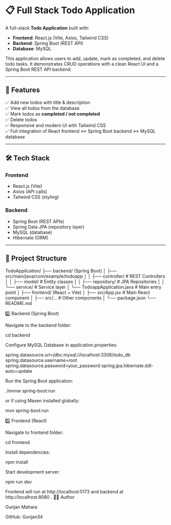 # 📋 Full Stack Todo Application

A full-stack **Todo Application** built with:

- **Frontend**: React.js (Vite, Axios, Tailwind CSS)
- **Backend**: Spring Boot (REST API)
- **Database**: MySQL

This application allows users to add, update, mark as completed, and delete todo tasks. It demonstrates CRUD operations with a clean React UI and a Spring Boot REST API backend.

---

## 🚀 Features

✅ Add new todos with title & description  
✅ View all todos from the database  
✅ Mark todos as **completed / not completed**  
✅ Delete todos  
✅ Responsive and modern UI with Tailwind CSS  
✅ Full integration of React frontend ↔ Spring Boot backend ↔ MySQL database  

---

## 🛠️ Tech Stack

### Frontend
- React.js (Vite)
- Axios (API calls)
- Tailwind CSS (styling)

### Backend
- Spring Boot (REST APIs)
- Spring Data JPA (repository layer)
- MySQL (database)
- Hibernate (ORM)

---

## 📂 Project Structure

TodoApplication/
├── backend/ (Spring Boot)
│ ├── src/main/java/com/example/todoapp
│ │ ├── controller/ # REST Controllers
│ │ ├── model/ # Entity classes
│ │ ├── repository/ # JPA Repositories
│ │ └── service/ # Service layer
│ └── TodoappApplication.java # Main entry point
│
├── frontend/ (React + Vite)
│ ├── src/App.jsx # Main React component
│ ├── src/... # Other components
│ └── package.json
└── README.md

2️⃣ Backend (Spring Boot)

Navigate to the backend folder:

cd backend


Configure MySQL Database in application.properties:

spring.datasource.url=jdbc:mysql://localhost:3306/todo_db
spring.datasource.username=root
spring.datasource.password=your_password
spring.jpa.hibernate.ddl-auto=update


Run the Spring Boot application:

./mvnw spring-boot:run


or if using Maven installed globally:

mvn spring-boot:run

3️⃣ Frontend (React)

Navigate to frontend folder:

cd frontend


Install dependencies:

npm install


Start development server:

npm run dev


Frontend will run at http://localhost:5173
 and backend at http://localhost:8080
.
👨‍💻 Author

Gunjan Mahara

GitHub: Gunjan34
